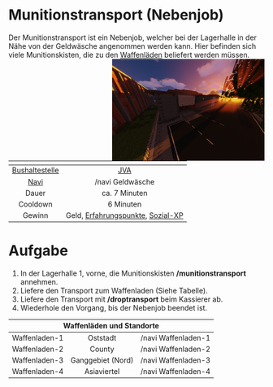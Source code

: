 # Munitionstransport (Nebenjob)
Der Munitionstransport ist ein Nebenjob, welcher bei der Lagerhalle in der Nähe von der Geldwäsche angenommen werden kann. Hier befinden sich viele Munitionskisten, die zu den [Waffenläden](../../pages/biz/waffenladen.md) beliefert werden müssen. <img align="right" width="300" eight="150" src="../../../assets/image/nebenjobs/Munitionstransport.png">

| <!-- --> | <!-- --> |
| :-: | :-: |
| [Bushaltestelle](../../pages/öpnv/bus.md) | [JVA](../../pages/orte/jva.md) |
| [Navi](../../pages/allgemein/navigation.md) | /navi Geldwäsche |
| Dauer | ca. 7 Minuten |
| Cooldown | 6 Minuten |
| Gewinn | Geld, [Erfahrungspunkte](../../pages/allgemein/level.md), [Sozial-XP](../../pages/skills/social.md) |

# Aufgabe
1. In der Lagerhalle 1, vorne, die Munitionskisten **/munitionstransport** annehmen.
2. Liefere den Transport zum Waffenladen (Siehe Tabelle).
3. Liefere den Transport mit **/droptransport** beim Kassierer ab.
4. Wiederhole den Vorgang, bis der Nebenjob beendet ist.

<table>
  <thead>
    <tr>
      <th colspan=3 align="center"> Waffenläden und Standorte</th>
    </tr>
  </thead>
  <tbody>
    <tr>
      <td align="center"> Waffenladen-1 </td>
      <td align="center"> Oststadt </td>
      <td align="center"> /navi Waffenladen-1 </td>
    </tr>
    <tr>
      <td align="center"> Waffenladen-2 </td>
      <td align="center"> County </td>
       <td align="center"> /navi Waffenladen-2 </td>
    </tr>
     <tr>
      <td align="center"> Waffenladen-3 </td>
      <td align="center"> Ganggebiet (Nord) </td>
        <td align="center"> /navi Waffenladen-3 </td>
    </tr>
     <tr>
      <td align="center"> Waffenladen-4 </td>
      <td align="center"> Asiaviertel </td>
        <td align="center"> /navi Waffenladen-4 </td>
    </tr>
  </tbody>
</table>
